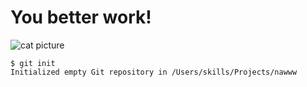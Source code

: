 # You better work!

![cat picture](https://i.guim.co.uk/img/media/327aa3f0c3b8e40ab03b4ae80319064e401c6fbc/377_133_3542_2834/master/3542.jpg?width=1200&height=1200&quality=85&auto=format&fit=crop&s=34d32522f47e4a67286f9894fc81c863)

```
$ git init
Initialized empty Git repository in /Users/skills/Projects/nawww
```
